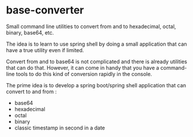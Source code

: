# base-converter

Small command line utilities to convert from and to hexadecimal, octal, binary, base64, etc.

The idea is to learn to use spring shell by doing a small application that can have a true utility even if limited.

Convert from and to base64 is not complicated and there is already utilities that can do that.
However, it can come in handy that you have a command-line tools to do this kind of conversion rapidly in the console.

The prime idea is to develop a spring boot/spring shell application that can convert to and from :

* base64
* hexadecimal
* octal
* binary
* classic timestamp in second in a date
